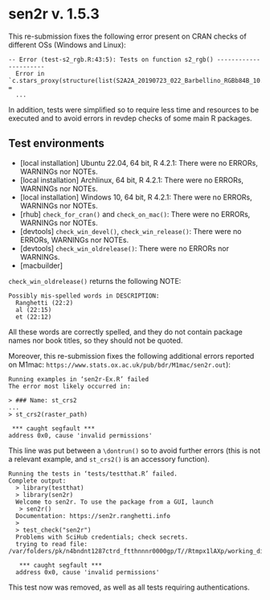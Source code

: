 # sen2r v. 1.5.3

This re-submission fixes the following error present on CRAN checks of different
OSs (Windows and Linux):
```
-- Error (test-s2_rgb.R:43:5): Tests on function s2_rgb() ----------------------
  Error in `c.stars_proxy(structure(list(S2A2A_20190723_022_Barbellino_RGBb84B_10.tif = 
  ...
```

In addition, tests were simplified so to require less time and resources 
to be executed and to avoid errors in revdep checks of some main R packages.

## Test environments
* [local installation] Ubuntu 22.04, 64 bit, R 4.2.1: 
    There were no ERRORs, WARNINGs nor NOTEs.
* [local installation] Archlinux, 64 bit, R 4.2.1: 
    There were no ERRORs, WARNINGs nor NOTEs.
* [local installation] Windows 10, 64 bit, R 4.2.1: 
    There were no ERRORs, WARNINGs nor NOTEs.
* [rhub] `check_for_cran()` and `check_on_mac()`: 
    There were no ERRORs, WARNINGs nor NOTEs.
* [devtools] `check_win_devel()`, `check_win_release()`: 
    There were no ERRORs, WARNINGs nor NOTEs.
* [devtools] `check_win_oldrelease()`: 
    There were no ERRORs nor WARNINGs.
* [macbuilder]


`check_win_oldrelease()` returns the following NOTE:
```
Possibly mis-spelled words in DESCRIPTION:
  Ranghetti (22:2)
  al (22:15)
  et (22:12)
```
All these words are correctly spelled, and they do not contain package names
nor book titles, so they should not be quoted.

Moreover, this re-submission fixes the following additional errors reported on M1mac: `https://www.stats.ox.ac.uk/pub/bdr/M1mac/sen2r.out`):

```
Running examples in ‘sen2r-Ex.R’ failed
The error most likely occurred in:

> ### Name: st_crs2
...
> st_crs2(raster_path)

 *** caught segfault ***
address 0x0, cause 'invalid permissions'
```

This line was put between a `\dontrun()` so to avoid further errors 
(this is not a relevant example, and `st_crs2()` is an accessory function).

```
Running the tests in ‘tests/testthat.R’ failed.
Complete output:
  > library(testthat)
  > library(sen2r)
  Welcome to sen2r. To use the package from a GUI, launch
   > sen2r()
  Documentation: https://sen2r.ranghetti.info
  > 
  > test_check("sen2r")
  Problems with SciHub credentials; check secrets.
  trying to read file: /var/folders/pk/n4bndnt1287ctrd_ftthnnnr0000gp/T//Rtmpx1lAXp/working_dir/RtmpA93TpK/out_test7_15dab1b19bcef/BOA/S2A2A_20190723_022_Barbellino_BOA_10.tif
  
   *** caught segfault ***
  address 0x0, cause 'invalid permissions'
```

This test now was removed, as well as all tests requiring authentications.
